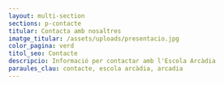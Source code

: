 ```yaml
---
layout: multi-section
sections: p-contacte
titular: Contacta amb nosaltres
imatge_titular: /assets/uploads/presentacio.jpg
color_pagina: verd
titol_seo: Contacte
descripcio: Informació per contactar amb l'Escola Arcàdia
paraules_clau: contacte, escola arcàdia, arcadia
---
```

